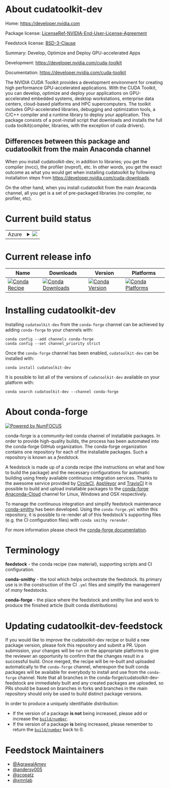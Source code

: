 About cudatoolkit-dev
=====================

Home: https://developer.nvidia.com

Package license: [LicenseRef-NVIDIA-End-User-License-Agreement](https://docs.nvidia.com/cuda/eula/index.html)

Feedstock license: [BSD-3-Clause](https://github.com/conda-forge/cudatoolkit-dev-feedstock/blob/master/LICENSE.txt)

Summary: Develop, Optimize and Deploy GPU-accelerated Apps

Development: https://developer.nvidia.com/cuda-toolkit

Documentation: https://developer.nvidia.com/cuda-toolkit

The NVIDIA CUDA Toolkit provides a development environment for creating
high performance GPU-accelerated applications. With the CUDA Toolkit,
you can develop, optimize and deploy your applications on GPU-accelerated
embedded systems, desktop workstations, enterprise data centers,
cloud-based platforms and HPC supercomputers. The toolkit includes
GPU-accelerated libraries, debugging and optimization tools,
a C/C++ compiler and a runtime library to deploy your application.
This package consists of a post-install script that downloads and
installs the full cuda toolkit(compiler, libraries, with the exception of cuda drivers).


Differences between this package and cudatoolkit from the main Anaconda channel
-------------------------------------------------------------------------------

When you install cudatoolkit-dev, in addition to libraries; you get the compiler (nvcc), the profiler (nvprof), etc. 
In other words, you get the exact outcome as what you would get when installing cudatoolkit 
by following installation steps from https://developer.nvidia.com/cuda-downloads.

On the other hand, when you install cudatoolkit from the main Anaconda channel, all you get is a set of 
pre-packaged libraries (no compiler, no profiler, etc).


Current build status
====================


<table>
    
  <tr>
    <td>Azure</td>
    <td>
      <details>
        <summary>
          <a href="https://dev.azure.com/conda-forge/feedstock-builds/_build/latest?definitionId=5537&branchName=master">
            <img src="https://dev.azure.com/conda-forge/feedstock-builds/_apis/build/status/cudatoolkit-dev-feedstock?branchName=master">
          </a>
        </summary>
        <table>
          <thead><tr><th>Variant</th><th>Status</th></tr></thead>
          <tbody><tr>
              <td>linux_64_python3.6.____cpython</td>
              <td>
                <a href="https://dev.azure.com/conda-forge/feedstock-builds/_build/latest?definitionId=5537&branchName=master">
                  <img src="https://dev.azure.com/conda-forge/feedstock-builds/_apis/build/status/cudatoolkit-dev-feedstock?branchName=master&jobName=linux&configuration=linux_64_python3.6.____cpython" alt="variant">
                </a>
              </td>
            </tr><tr>
              <td>linux_64_python3.7.____cpython</td>
              <td>
                <a href="https://dev.azure.com/conda-forge/feedstock-builds/_build/latest?definitionId=5537&branchName=master">
                  <img src="https://dev.azure.com/conda-forge/feedstock-builds/_apis/build/status/cudatoolkit-dev-feedstock?branchName=master&jobName=linux&configuration=linux_64_python3.7.____cpython" alt="variant">
                </a>
              </td>
            </tr><tr>
              <td>linux_64_python3.8.____cpython</td>
              <td>
                <a href="https://dev.azure.com/conda-forge/feedstock-builds/_build/latest?definitionId=5537&branchName=master">
                  <img src="https://dev.azure.com/conda-forge/feedstock-builds/_apis/build/status/cudatoolkit-dev-feedstock?branchName=master&jobName=linux&configuration=linux_64_python3.8.____cpython" alt="variant">
                </a>
              </td>
            </tr><tr>
              <td>linux_64_python3.9.____cpython</td>
              <td>
                <a href="https://dev.azure.com/conda-forge/feedstock-builds/_build/latest?definitionId=5537&branchName=master">
                  <img src="https://dev.azure.com/conda-forge/feedstock-builds/_apis/build/status/cudatoolkit-dev-feedstock?branchName=master&jobName=linux&configuration=linux_64_python3.9.____cpython" alt="variant">
                </a>
              </td>
            </tr>
          </tbody>
        </table>
      </details>
    </td>
  </tr>
</table>

Current release info
====================

| Name | Downloads | Version | Platforms |
| --- | --- | --- | --- |
| [![Conda Recipe](https://img.shields.io/badge/recipe-cudatoolkit--dev-green.svg)](https://anaconda.org/conda-forge/cudatoolkit-dev) | [![Conda Downloads](https://img.shields.io/conda/dn/conda-forge/cudatoolkit-dev.svg)](https://anaconda.org/conda-forge/cudatoolkit-dev) | [![Conda Version](https://img.shields.io/conda/vn/conda-forge/cudatoolkit-dev.svg)](https://anaconda.org/conda-forge/cudatoolkit-dev) | [![Conda Platforms](https://img.shields.io/conda/pn/conda-forge/cudatoolkit-dev.svg)](https://anaconda.org/conda-forge/cudatoolkit-dev) |

Installing cudatoolkit-dev
==========================

Installing `cudatoolkit-dev` from the `conda-forge` channel can be achieved by adding `conda-forge` to your channels with:

```
conda config --add channels conda-forge
conda config --set channel_priority strict
```

Once the `conda-forge` channel has been enabled, `cudatoolkit-dev` can be installed with:

```
conda install cudatoolkit-dev
```

It is possible to list all of the versions of `cudatoolkit-dev` available on your platform with:

```
conda search cudatoolkit-dev --channel conda-forge
```


About conda-forge
=================

[![Powered by NumFOCUS](https://img.shields.io/badge/powered%20by-NumFOCUS-orange.svg?style=flat&colorA=E1523D&colorB=007D8A)](http://numfocus.org)

conda-forge is a community-led conda channel of installable packages.
In order to provide high-quality builds, the process has been automated into the
conda-forge GitHub organization. The conda-forge organization contains one repository
for each of the installable packages. Such a repository is known as a *feedstock*.

A feedstock is made up of a conda recipe (the instructions on what and how to build
the package) and the necessary configurations for automatic building using freely
available continuous integration services. Thanks to the awesome service provided by
[CircleCI](https://circleci.com/), [AppVeyor](https://www.appveyor.com/)
and [TravisCI](https://travis-ci.com/) it is possible to build and upload installable
packages to the [conda-forge](https://anaconda.org/conda-forge)
[Anaconda-Cloud](https://anaconda.org/) channel for Linux, Windows and OSX respectively.

To manage the continuous integration and simplify feedstock maintenance
[conda-smithy](https://github.com/conda-forge/conda-smithy) has been developed.
Using the ``conda-forge.yml`` within this repository, it is possible to re-render all of
this feedstock's supporting files (e.g. the CI configuration files) with ``conda smithy rerender``.

For more information please check the [conda-forge documentation](https://conda-forge.org/docs/).

Terminology
===========

**feedstock** - the conda recipe (raw material), supporting scripts and CI configuration.

**conda-smithy** - the tool which helps orchestrate the feedstock.
                   Its primary use is in the construction of the CI ``.yml`` files
                   and simplify the management of *many* feedstocks.

**conda-forge** - the place where the feedstock and smithy live and work to
                  produce the finished article (built conda distributions)


Updating cudatoolkit-dev-feedstock
==================================

If you would like to improve the cudatoolkit-dev recipe or build a new
package version, please fork this repository and submit a PR. Upon submission,
your changes will be run on the appropriate platforms to give the reviewer an
opportunity to confirm that the changes result in a successful build. Once
merged, the recipe will be re-built and uploaded automatically to the
`conda-forge` channel, whereupon the built conda packages will be available for
everybody to install and use from the `conda-forge` channel.
Note that all branches in the conda-forge/cudatoolkit-dev-feedstock are
immediately built and any created packages are uploaded, so PRs should be based
on branches in forks and branches in the main repository should only be used to
build distinct package versions.

In order to produce a uniquely identifiable distribution:
 * If the version of a package **is not** being increased, please add or increase
   the [``build/number``](https://docs.conda.io/projects/conda-build/en/latest/resources/define-metadata.html#build-number-and-string).
 * If the version of a package **is** being increased, please remember to return
   the [``build/number``](https://docs.conda.io/projects/conda-build/en/latest/resources/define-metadata.html#build-number-and-string)
   back to 0.

Feedstock Maintainers
=====================

* [@AgrawalAmey](https://github.com/AgrawalAmey/)
* [@andersy005](https://github.com/andersy005/)
* [@scopatz](https://github.com/scopatz/)
* [@xmnlab](https://github.com/xmnlab/)


